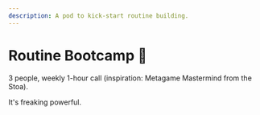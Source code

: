 ```yaml
---
description: A pod to kick-start routine building.
---
```


# Routine Bootcamp 🚀

3 people, weekly 1-hour call \(inspiration: Metagame Mastermind from the Stoa\).

It's freaking powerful.

